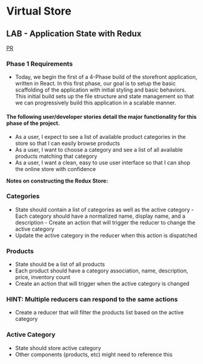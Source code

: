 # Virtual Store
## LAB - Application State with Redux

[PR](https://github.com/nassir1976/storefront/pull/3)

### Phase 1 Requirements

- Today, we begin the first of a 4-Phase build of the storefront application, written in React. In this first phase, our goal is to setup the basic scaffolding of the application with initial styling and basic behaviors. This initial build sets up the file structure and state management so that we can progressively build this application in a scalable manner.


#### The following user/developer stories detail the major functionality for this phase of the project.

- As a user, I expect to see a list of available product categories in the store so that I can easily browse products
- As a user, I want to choose a category and see a list of all available products matching that category
- As a user, I want a clean, easy to use user interface so that I can shop the online store with confidence


**Notes on constructing the Redux Store:**
### Categories
   - State should contain a list of categories as well as the active category
    - Each category should have a normalized name, display name, and a description
    - Create an action that will trigger the reducer to change the active category
   - Update the active category in the reducer when this action is dispatched
### Products
- State should be a list of all products
- Each product should have a category association, name, description, price, inventory count
- Create an action that will trigger when the active category is changed
### HINT: Multiple reducers can respond to the same actions
- Create a reducer that will filter the products list based on the active category
### Active Category
- State should store active category
- Other components (products, etc) might need to reference this
